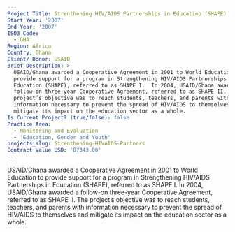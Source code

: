 ```yaml
---
Project Title: Strenthening HIV/AIDS Partnerships in Educatino (SHAPE) I and II Evaluation
Start Year: '2007'
End Year: '2007'
ISO3 Code:
  - GHA
Region: Africa
Country: Ghana
Client/ Donor: USAID
Brief Description: >-
  USAID/Ghana awarded a Cooperative Agreement in 2001 to World Education to
  provide support for a program in Strengthening HIV/AIDS Partnerships in
  Education (SHAPE), referred to as SHAPE I.  In 2004, USAID/Ghana awarded a
  follow-on three-year Cooperative Agreement, referred to as SHAPE II.  The
  project’s objective was to reach students, teachers, and parents with
  information necessary to prevent the spread of HIV/AIDS to themselves and
  mitigate its impact on the education sector as a whole.
Is Current Project? (true/false): false
Practice Area:
  - Monitoring and Evaluation
  - 'Education, Gender and Youth'
projects_slug: Strenthening-HIVAIDS-Partners
Contract Value USD: '87343.00'
---
```

USAID/Ghana awarded a Cooperative Agreement in 2001 to World Education to provide support for a program in Strengthening HIV/AIDS Partnerships in Education (SHAPE), referred to as SHAPE I.  In 2004, USAID/Ghana awarded a follow-on three-year Cooperative Agreement, referred to as SHAPE II.  The project’s objective was to reach students, teachers, and parents with information necessary to prevent the spread of HIV/AIDS to themselves and mitigate its impact on the education sector as a whole.